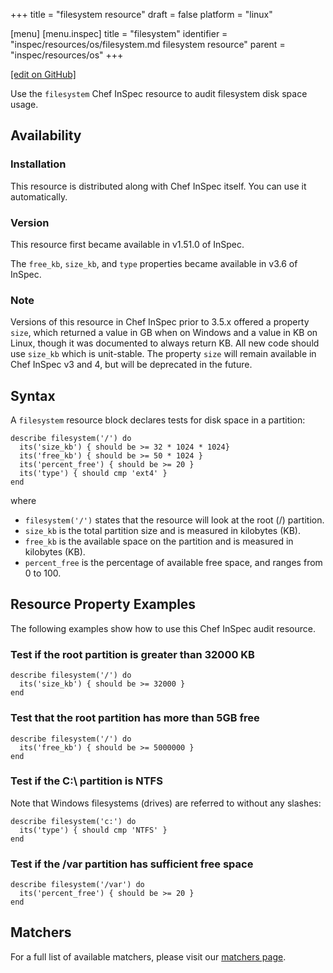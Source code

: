 +++
title = "filesystem resource"
draft = false
platform = "linux"

[menu]
  [menu.inspec]
    title = "filesystem"
    identifier = "inspec/resources/os/filesystem.md filesystem resource"
    parent = "inspec/resources/os"
+++

[\[edit on GitHub\]](https://github.com/inspec/inspec/blob/master/www/content/inspec/resources/filesystem.md)

Use the `filesystem` Chef InSpec resource to audit filesystem disk space usage.

## Availability

### Installation

This resource is distributed along with Chef InSpec itself. You can use it automatically.

### Version

This resource first became available in v1.51.0 of InSpec.

The `free_kb`, `size_kb`, and `type` properties became available in v3.6 of InSpec.

### Note

Versions of this resource in Chef InSpec prior to 3.5.x offered a property `size`, which returned a value in GB when on Windows and a value in KB on Linux, though it was documented to always return KB. All new code should use `size_kb` which is unit-stable. The property `size` will remain available in Chef InSpec v3 and 4, but will be deprecated in the future.

## Syntax

A `filesystem` resource block declares tests for disk space in a partition:

    describe filesystem('/') do
      its('size_kb') { should be >= 32 * 1024 * 1024}
      its('free_kb') { should be >= 50 * 1024 }
      its('percent_free') { should be >= 20 }
      its('type') { should cmp 'ext4' }
    end

where

- `filesystem('/')` states that the resource will look at the root (/) partition.
- `size_kb` is the total partition size and is measured in kilobytes (KB).
- `free_kb` is the available space on the partition and is measured in kilobytes (KB).
- `percent_free` is the percentage of available free space, and ranges from 0 to 100.

## Resource Property Examples

The following examples show how to use this Chef InSpec audit resource.

### Test if the root partition is greater than 32000 KB

    describe filesystem('/') do
      its('size_kb') { should be >= 32000 }
    end

### Test that the root partition has more than 5GB free

    describe filesystem('/') do
      its('free_kb') { should be >= 5000000 }
    end

### Test if the C:\ partition is NTFS

Note that Windows filesystems (drives) are referred to without any slashes:

    describe filesystem('c:') do
      its('type') { should cmp 'NTFS' }
    end

### Test if the /var partition has sufficient free space

    describe filesystem('/var') do
      its('percent_free') { should be >= 20 }
    end

## Matchers

For a full list of available matchers, please visit our [matchers page](/inspec/matchers/).
